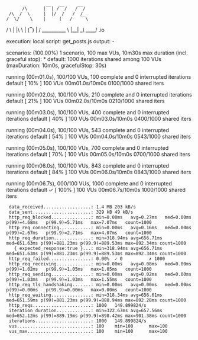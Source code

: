 
          /\      |‾‾| /‾‾/   /‾‾/   
     /\  /  \     |  |/  /   /  /    
    /  \/    \    |     (   /   ‾‾\  
   /          \   |  |\  \ |  (‾)  | 
  / __________ \  |__| \__\ \_____/ .io

  execution: local
     script: get_posts.js
     output: -

  scenarios: (100.00%) 1 scenario, 100 max VUs, 10m30s max duration (incl. graceful stop):
           * default: 1000 iterations shared among 100 VUs (maxDuration: 10m0s, gracefulStop: 30s)


running (00m01.0s), 100/100 VUs, 100 complete and 0 interrupted iterations
default   [  10% ] 100 VUs  00m01.0s/10m0s  0100/1000 shared iters

running (00m02.0s), 100/100 VUs, 210 complete and 0 interrupted iterations
default   [  21% ] 100 VUs  00m02.0s/10m0s  0210/1000 shared iters

running (00m03.0s), 100/100 VUs, 400 complete and 0 interrupted iterations
default   [  40% ] 100 VUs  00m03.0s/10m0s  0400/1000 shared iters

running (00m04.0s), 100/100 VUs, 543 complete and 0 interrupted iterations
default   [  54% ] 100 VUs  00m04.0s/10m0s  0543/1000 shared iters

running (00m05.0s), 100/100 VUs, 700 complete and 0 interrupted iterations
default   [  70% ] 100 VUs  00m05.0s/10m0s  0700/1000 shared iters

running (00m06.0s), 100/100 VUs, 843 complete and 0 interrupted iterations
default   [  84% ] 100 VUs  00m06.0s/10m0s  0843/1000 shared iters

running (00m06.7s), 000/100 VUs, 1000 complete and 0 interrupted iterations
default ✓ [ 100% ] 100 VUs  00m06.7s/10m0s  1000/1000 shared iters

     data_received..................: 1.4 MB 203 kB/s
     data_sent......................: 329 kB 49 kB/s
     http_req_blocked...............: min=0.00ms   avg=0.27ms   med=0.00ms   p(99)=4.68ms   p(99.9)=5.71ms   max=7.07ms   count=1000
     http_req_connecting............: min=0.00ms   avg=0.16ms   med=0.00ms   p(99)=2.67ms   p(99.9)=2.71ms   max=4.07ms   count=1000
     http_req_duration..............: min=318.94ms avg=656.71ms med=651.63ms p(99)=881.23ms p(99.9)=889.53ms max=892.34ms count=1000
       { expected_response:true }...: min=318.94ms avg=656.71ms med=651.63ms p(99)=881.23ms p(99.9)=889.53ms max=892.34ms count=1000
     http_req_failed................: 0.00%  ✓ 0          ✗ 1000 
     http_req_receiving.............: min=0.00ms   avg=0.08ms   med=0.00ms   p(99)=1.02ms   p(99.9)=1.05ms   max=1.05ms   count=1000
     http_req_sending...............: min=0.00ms   avg=0.02ms   med=0.00ms   p(99)=1.03ms   p(99.9)=1.03ms   max=1.55ms   count=1000
     http_req_tls_handshaking.......: min=0.00ms   avg=0.00ms   med=0.00ms   p(99)=0.00ms   p(99.9)=0.00ms   max=0.00ms   count=1000
     http_req_waiting...............: min=318.34ms avg=656.61ms med=651.59ms p(99)=881.23ms p(99.9)=888.94ms max=892.28ms count=1000
     http_reqs......................: 1000   149.899824/s
     iteration_duration.............: min=322.67ms avg=657.56ms med=652.12ms p(99)=889.19ms p(99.9)=898.42ms max=901.38ms count=1000
     iterations.....................: 1000   149.899824/s
     vus............................: 100    min=100      max=100
     vus_max........................: 100    min=100      max=100

